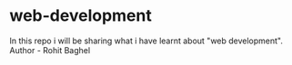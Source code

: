 # web-development
In this repo i will be sharing what i have learnt about "web development".
<br>
Author - Rohit Baghel

